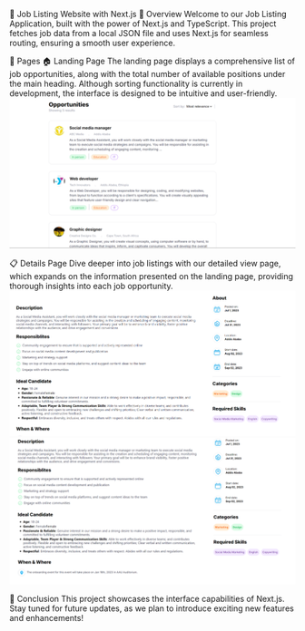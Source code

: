 📝 Job Listing Website with Next.js
🌟 Overview
Welcome to our Job Listing Application, built with the power of Next.js and TypeScript. This project fetches job data from a local JSON file and uses Next.js for seamless routing, ensuring a smooth user experience.

📄 Pages
🏠 Landing Page
The landing page displays a comprehensive list of job opportunities, along with the total number of available positions under the main heading. Although sorting functionality is currently in development, the interface is designed to be intuitive and user-friendly.
![alt text](screenshots/screenshot3.png)

📋 Details Page
Dive deeper into job listings with our detailed view page, which expands on the information presented on the landing page, providing thorough insights into each job opportunity.
![alt text](screenshots/screenshot1.png)
![alt text](screenshots/screenshot2.png)

🚀 Conclusion
This project showcases the interface capabilities of Next.js. Stay tuned for future updates, as we plan to introduce exciting new features and enhancements!